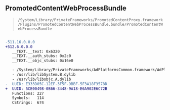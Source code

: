 ## PromotedContentWebProcessBundle

> `/System/Library/PrivateFrameworks/PromotedContentProxy.framework/PlugIns/PromotedContentWebProcessBundle.bundle/PromotedContentWebProcessBundle`

```diff

-511.16.0.0.0
+512.6.0.0.0
   __TEXT.__text: 0x6320
   __TEXT.__auth_stubs: 0x2c0
   __TEXT.__objc_stubs: 0x16e0

   - /System/Library/PrivateFrameworks/AdPlatformsCommon.framework/AdPlatformsCommon
   - /usr/lib/libSystem.B.dylib
   - /usr/lib/libobjc.A.dylib
-  UUID: E333D05C-12EF-3F5F-9BBF-5F3A18F3578D
+  UUID: 5CE00498-0B66-3448-9A18-E6A902E6C72B
   Functions: 227
   Symbols:   114
   CStrings:  674

```
